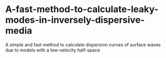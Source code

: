 # A-fast-method-to-calculate-leaky-modes-in-inversely-dispersive-media
A simple and fast method to calculate dispersion curves of surface waves due to models with a low-velocity half-space

